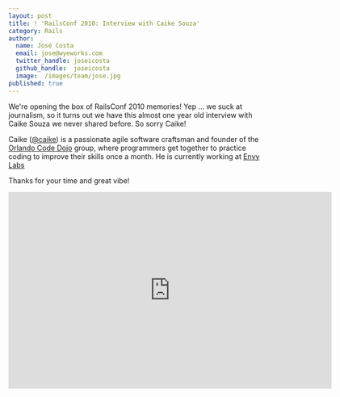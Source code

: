 ```yaml
---
layout: post
title: ! 'RailsConf 2010: Interview with Caike Souza'
category: Rails
author:
  name: José Costa
  email: jose@wyeworks.com
  twitter_handle: joseicosta
  github_handle:  joseicosta
  image:  /images/team/jose.jpg
published: true
---
```

We're opening the box of RailsConf 2010 memories! Yep ... we suck at journalism, so it turns out we have this almost one year old interview with Caike Souza we never shared before. So sorry Caike! 

Caike ([@caike](http://twitter.com/caike)) is a passionate agile software craftsman and founder of the [Orlando Code Dojo](http://orlandodojo.org/) group, where programmers get together to practice coding to improve their skills once a month. He is currently working at [Envy Labs](http://envylabs.com/.)

<!--more-->

Thanks for your time and great vibe!

<iframe title="YouTube video player" width="640" height="390" src="http://www.youtube.com/embed/YtyXKeNzO1g" frameborder="0" allowfullscreen></iframe>
